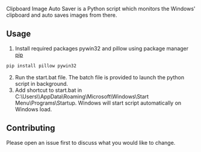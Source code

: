 Clipboard Image Auto Saver is a Python script which monitors the Windows' clipboard and auto saves images from there.

## Usage
1. Install required packages pywin32 and pillow using package manager [pip](https://pip.pypa.io/en/stable/)
```bash
pip install pillow pywin32
```
2. Run the start.bat file. The batch file is provided to launch the python script in background.
3. Add shortcut to start.bat in C:\Users\\<your user>\AppData\Roaming\Microsoft\Windows\Start Menu\Programs\Startup. Windows will start script automatically on Windows load.

## Contributing
Please open an issue first to discuss what you would like to change.
